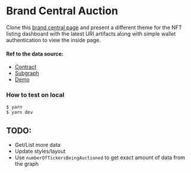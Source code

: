 # Brand Central Auction

Clone this [brand central page](https://brand.blockswap.network/) and present a different theme for the NFT listing dashboard with the latest URI artifacts along with simple wallet authentication to view the inside page.

#### Ref to the data source:
- [Contract](https://etherscan.io/address/0x4ea67aebb61f7ff6e15e237c8b79d29c41f750fd#code)
- [Subgraph](https://thegraph.com/hosted-service/subgraph/vince0656/brand-central?version=current)
- [Demo](https://brand.blockswap.network/)

### How to test on local
```
$ yarn
$ yarn dev
```

## TODO:

- Get/List more data
- Update styles/layout
- Use `numberOfTickersBeingAuctioned` to get exact amount of data from the graph